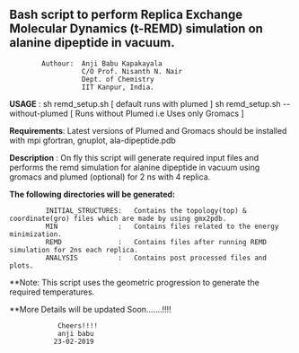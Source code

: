 ##  Bash script to perform Replica Exchange Molecular Dynamics (t-REMD) simulation on alanine dipeptide in vacuum.

            Authour:  Anji Babu Kapakayala
                      C/O Prof. Nisanth N. Nair
                      Dept. of Chemistry
                      IIT Kanpur, India.
                      
   **USAGE**       :      sh remd_setup.sh                            [ default runs with plumed ]
                          sh remd_setup.sh --without-plumed           [ Runs without Plumed i.e Uses only Gromacs ] 
             
   **Requirements**:      Latest versions of Plumed and Gromacs should be installed with mpi
                          gfortran, gnuplot, ala-dipeptide.pdb
                          
             
   **Description** :      On fly this script will generate required input files and performs the remd simulation
                          for alanine dipeptide in vacuum using gromacs and plumed (optional) for 2 ns with 4 replica.
             
      
   **The following directories will be generated:**
             
             INITIAL_STRUCTURES:   Contains the topology(top) & coordinate(gro) files which are made by using gmx2pdb.
             MIN               :   Contains files related to the energy minimization.
             REMD              :   Contains files after running REMD simulation for 2ns each replica.
             ANALYSIS          :   Contains post processed files and plots.
             
             
   **Note: This script uses the geometric progression to generate the required temperatures. 
             
             
             
             
   **More Details will be updated Soon.......!!!!
                
                Cheers!!!!
                anji babu
               23-02-2019
